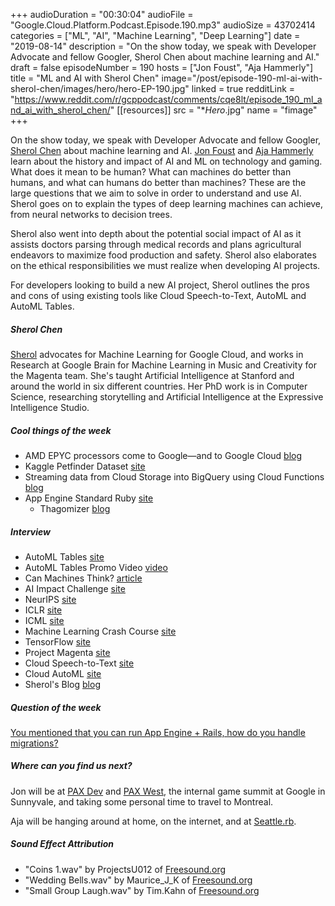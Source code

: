 +++
audioDuration = "00:30:04"
audioFile = "Google.Cloud.Platform.Podcast.Episode.190.mp3"
audioSize = 43702414
categories = ["ML", "AI", "Machine Learning", "Deep Learning"]
date = "2019-08-14"
description = "On the show today, we speak with Developer Advocate and fellow Googler, Sherol Chen about machine learning and AI."
draft = false
episodeNumber = 190
hosts = ["Jon Foust", "Aja Hammerly"]
title = "ML and AI with Sherol Chen"
image="/post/episode-190-ml-ai-with-sherol-chen/images/hero/hero-EP-190.jpg"
linked = true
redditLink = "https://www.reddit.com/r/gcppodcast/comments/cqe8lt/episode_190_ml_and_ai_with_sherol_chen/"
[[resources]]
  src = "**Hero*.jpg"
  name = "fimage"
+++

On the show today, we speak with Developer Advocate and fellow Googler, [Sherol Chen](https://twitter.com/ffpaladin) about machine learning and AI. [Jon Foust](https://twitter.com/syntxerror1) and [Aja Hammerly](https://twitter.com/the_thagomizer) learn about the history and impact of AI and ML on technology and gaming. What does it mean to be human? What can machines do better than humans, and what can humans do better than machines? These are the large questions that we aim to solve in order to understand and use AI. Sherol goes on to explain the types of deep learning machines can achieve, from neural networks to decision trees.

Sherol also went into depth about the potential social impact of AI as it assists doctors parsing through medical records and plans agricultural endeavors to maximize food production and safety. Sherol also elaborates on the ethical responsibilities we must realize when developing AI projects. 

For developers looking to build a new AI project, Sherol outlines the pros and cons of using existing tools like Cloud Speech-to-Text, AutoML and AutoML Tables.

<!--more-->

##### Sherol Chen

[Sherol](https://twitter.com/ffpaladin) advocates for Machine Learning for Google Cloud, and works in Research at Google Brain for Machine Learning in Music and Creativity for the Magenta team. She's taught Artificial Intelligence at Stanford and around the world in six different countries. Her PhD work is in Computer Science, researching storytelling and Artificial Intelligence at the Expressive Intelligence Studio.

##### Cool things of the week

* AMD EPYC processors come to Google—and to Google Cloud [blog](https://cloud.google.com/blog/products/compute/amd-epyc-processors-come-to-google-and-to-google-cloud)
* Kaggle Petfinder Dataset [site](https://www.kaggle.com/c/petfinder-adoption-prediction/data)
* Streaming data from Cloud Storage into BigQuery using Cloud Functions [blog](https://cloud.google.com/blog/products/storage-data-transfer/streaming-data-from-cloud-storage-into-bigquery-using-cloud-functions)
* App Engine Standard Ruby [site](https://cloud.google.com/appengine/docs/standard/)
     * Thagomizer [blog](http://thagomizer.com)

##### Interview

* AutoML Tables [site](https://cloud.google.com/automl-tables/)
* AutoML Tables Promo Video [video](https://www.youtube.com/watch?v=yPVc797kMyM&t=2s)
* Can Machines Think? [article](https://www.aaai.org/ojs/index.php/aimagazine/article/view/993/911)
* AI Impact Challenge [site](https://ai.google/social-good/impact-challenge/)
* NeurIPS [site](https://neurips.cc)
* ICLR [site](https://iclr.cc)
* ICML [site](https://icml.cc)
* Machine Learning Crash Course [site](https://developers.google.com/machine-learning/crash-course/)
* TensorFlow [site](https://www.tensorflow.org)
* Project Magenta [site](https://ai.google/research/teams/brain/magenta/)
* Cloud Speech-to-Text [site](https://cloud.google.com/speech-to-text/)
* Cloud AutoML [site](https://cloud.google.com/automl/)
* Sherol's Blog [blog](http://elizaeffect.com)

##### Question of the week

[You mentioned that you can run App Engine + Rails, how do you handle migrations?](https://github.com/GoogleCloudPlatform/appengine-ruby)

##### Where can you find us next?

Jon will be at [PAX Dev](https://dev.paxsite.com) and [PAX West](https://west.paxsite.com), the internal game summit at Google in Sunnyvale, and taking some personal time to travel to Montreal.

Aja will be hanging around at home, on the internet, and at [Seattle.rb](http://www.seattlerb.org).


##### Sound Effect Attribution

* "Coins 1.wav" by ProjectsU012 of [Freesound.org](https://Freesound.org)
* "Wedding Bells.wav" by Maurice_J_K of [Freesound.org](https://Freesound.org)
* "Small Group Laugh.wav" by Tim.Kahn of [Freesound.org](https://Freesound.org)

